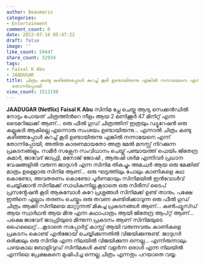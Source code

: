 ```yaml
---
author: Beaumaris
categories:
- Entertainment
comment_count: 0
date: 2022-07-16 05:47:22
draft: false
image: ''
like_count: 59447
share_count: 32934
tags:
- Faisal K Abu
- JAADUGAR
title: ചിത്രം കണ്ടു കഴിഞ്ഞപ്പോൾ കുറച്ച് കൂടി ഉണ്ടായിരുന്നു എങ്കിൽ നന്നായേനെ എന്ന്
  തോന്നിപ്പോയി
view_count: 1512198
---
```


**JAADUGAR (Netflix)** **Faisal K Abu** സിനിമ പ്ലേ ചെയ്ത ആദ്യ സെക്കൻഡിൽ നോട്ടം പോയത് ചിത്രത്തിൻറെ നീളം ആയ 2 മണിക്കൂർ 47 മിനിറ്റ് എന്ന ടൈമറിലേക്ക് ആണ്... ഒരു ഫീൽ ഗുഡ് ചിത്രത്തിന് ഇത്രയും ഡ്യൂറേഷൻ ഒരു കല്ലുകടി ആകില്ലെ എന്നൊരു സംശയം ഉണ്ടായിരുന്നു... എന്നാൽ ചിത്രം കണ്ടു കഴിഞ്ഞപ്പോൾ കുറച്ച് കൂടി ഉണ്ടായിരുന്നു എങ്കിൽ നന്നായേനെ എന്ന് തോന്നിപ്പോയി, അതിനു കാരണമായതോ അത്ര മേൽ മനസ്സ് നിറക്കുന്ന പ്രകടനങ്ങളും. സമീർ സക്സേന സംവിധാനം ചെയ്ത് പഞ്ചായത്ത് ഫെയിം ജിതേന്ദ്ര കുമാർ, ജാവേദ് ജാഫ്രി, മനോജ് ജോഷി , ആരുഷി ശർമ എന്നിവർ പ്രധാന വേഷങ്ങളിൽ വരുന്ന ജാദുഗർ എന്ന സിനിമ തികച്ചും അമച്വർ ആയ ഒരു മേക്കിങ് മാത്രം ഉള്ളൊരു സിനിമ ആണ്... ഒരു ഘട്ടത്തിലും പോലും കാണികളെ കഥ കൊണ്ടോ, അവതരണം കൊണ്ടോ പൂർണമായും സിനിമയിൽ ഇൻവോൾവ് ചെയ്യിക്കാൻ സിനിമക്ക് സാധികുന്നില്ല.കൂടാതെ ഒരു സീരീസ് ടൈപ് പ്രസൻ്റേഷൻ കൂടി ആകുമ്പോൾ കുറേ പ്രശ്നങ്ങൾ സിനിമക്ക് ഉണ്ട് താനും. പക്ഷേ ഇതിനെ എല്ലാം തരണം ചെയ്തും ഒരു തവണ കണ്ടിരിക്കാവുന്ന ഒരു ഫീൽ ഗുഡ് ചിത്രം ആക്കി സിനിമയെ മാറ്റുന്നത് മികച്ച പ്രകടനങ്ങൾ ആണ്... കൺഫ്യൂസ്ഡ് ആയ സ്വാർഥൻ ആയ മീനു എന്ന കഥാപാത്രം ആയി ജിതേന്ദ്ര ആപ്റ്റ് ആണ്... പക്ഷെ ജാവേദ് ജാഫ്രിയുടെ മിന്നുന്ന പ്രകടനം ആണ് സിനിമയുടെ ഹൈലൈറ്റ്....കൂടാതെ സപ്പോർട്ട് കാസ്റ്റ് ആയി വരുന്നവരും കാണികളെ പ്രകടനം കൊണ്ട് എൻജോയ് ചെയ്യിക്കുന്നതിൽ വിജയിക്കുന്നുണ്ട്. ജാദുഗർ ഒരിക്കലും ഒരു സിനിമ എന്ന നിലയിൽ വിജയിക്കുന്ന ഒന്നല്ല... എന്നിരുന്നാലും പഴയകാല ബോളിവുഡ് സിനിമകൾ കണ്ട് വളർന്ന ഒരാൾ എന്ന നിലയിൽ എന്നിലെ പ്രേക്ഷകനെ മുഷിപിച്ച ഒന്നല്ല ചിത്രം എന്നതും പറയാതെ വയ്യ.